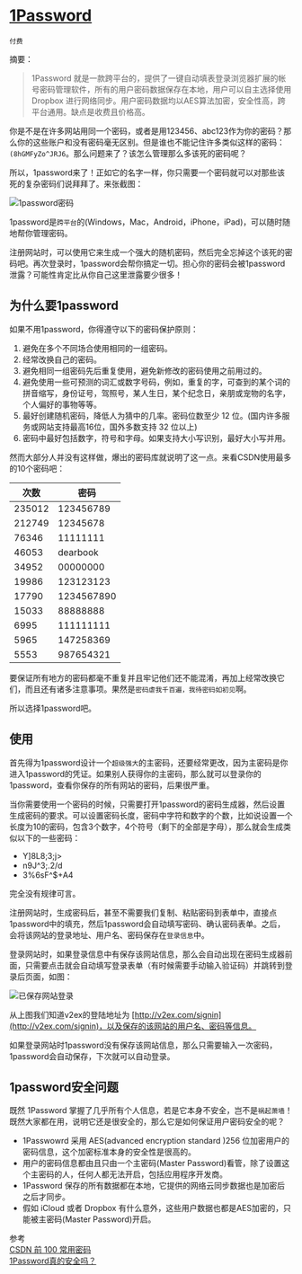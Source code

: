 # [1Password](https://agilebits.com/onepassword)

`付费`

摘要：

> 1Password 就是一款跨平台的，提供了一键自动填表登录浏览器扩展的帐号密码管理软件，所有的用户密码数据保存在本地，用户可以自主选择使用 Dropbox 进行网络同步。用户密码数据均以AES算法加密，安全性高，跨平台通用。缺点是收费且价格高。

你是不是在许多网站用同一个密码，或者是用123456、abc123作为你的密码？那么你的这些账户和没有密码毫无区别。但是谁也不能记住许多类似这样的密码：`(8hGMFyZo^JRJ6`。那么问题来了？该怎么管理那么多该死的密码呢？

所以，1password来了！正如它的名字一样，你只需要一个密码就可以对那些该死的复杂密码们说拜拜了。来张截图：

![1password密码][1]

1password是`跨平台`的(Windows，Mac，Android，iPhone，iPad)，可以随时随地帮你管理密码。

注册网站时，可以使用它来生成一个强大的随机密码，然后完全忘掉这个该死的密码吧。再次登录时，1password会帮你搞定一切。担心你的密码会被1password泄露？可能性肯定比从你自己这里泄露要少很多！

## 为什么要1password

如果不用1password，你得遵守以下的密码保护原则：

1. 避免在多个不同场合使用相同的一组密码。
2. 经常改换自己的密码。
3. 避免相同一组密码先后重复使用，避免新修改的密码使用之前用过的。
4. 避免使用一些可预测的词汇或数字号码，例如，重复的字，可查到的某个词的拼音缩写，身份证号，驾照号，某人生日，某个纪念日，亲朋或宠物的名字，个人偏好的事物等等。
5. 最好创建随机密码，降低人为猜中的几率。密码位数至少 12 位。(国内许多服务或网站支持最高16位，国外多数支持 32 位以上)
6. 密码中最好包括数字，符号和字母。如果支持大小写识别，最好大小写并用。

然而大部分人并没有这样做，爆出的密码库就说明了这一点。来看CSDN使用最多的10个密码吧：

次数  | 密码
---|---
235012 |123456789
212749 |12345678
76346 |11111111
46053 |dearbook
34952 |00000000
19986 |123123123
17790 |1234567890
15033 |88888888
6995 |111111111
5965 |147258369
5553 |987654321

要保证所有地方的密码都毫不重复并且牢记他们还不能混淆，再加上经常改换它们，而且还有诸多注意事项。果然是`密码虐我千百遍，我待密码如初见`啊。

所以选择1password吧。

## 使用

首先得为1password设计一个`超级强大`的主密码，还要经常更改，因为主密码是你进入1password的凭证。如果别人获得你的主密码，那么就可以登录你的1password，查看你保存的所有网站的密码，后果很严重。

当你需要使用一个密码的时候，只需要打开1password的密码生成器，然后设置生成密码的要求。可以设置密码长度，密码中字符和数字的个数，比如说设置一个长度为10的密码，包含3个数字，4个符号（剩下的全部是字母），那么就会生成类似以下的一些密码：

* Y]8L8;3;j>
* n9J^3;.2/d
* 3%6sF^$+A4

完全没有规律可言。

注册网站时，生成密码后，甚至不需要我们复制、粘贴密码到表单中，直接点1password中的填充，然后1password会自动填写密码、确认密码表单。之后，会将该网站的登录地址、用户名、密码保存在`登录信息`中。

登录网站时，如果登录信息中有保存该网站信息，那么会自动出现在密码生成器前面，只需要点击就会自动填写登录表单（有时候需要手动输入验证码）并跳转到登录后页面，如图：

![已保存网站登录][2]

从上图我们知道v2ex的登陆地址为 [http://v2ex.com/signin](http://v2ex.com/signin)，以及保存的该网站的用户名、密码等信息。 

如果登录网站时1password没有保存该网站信息，那么只需要输入一次密码，1password会自动保存，下次就可以自动登录。

## 1password安全问题

既然 1Password 掌握了几乎所有个人信息，若是它本身不安全，岂不是`祸起萧墙`！既然大家都在用，说明它还是很安全的，那么它是如何保证用户密码安全的呢？

* 1Passwowrd 采用 AES(advanced encryption standard )256 位加密用户的密码信息，这个加密标准本身的安全性是很高的。
* 用户的密码信息都由且只由一个主密码(Master Password)看管，除了设置这个主密码的人，任何人都无法开启，包括应用程序开发商。
* 1Password 保存的所有数据都在本地，它提供的网络云同步数据也是加密后之后才同步。
* 假如 iCloud 或者 Dropbox 有什么意外，这些用户数据也都是AES加密的，只能被主密码(Master Password)开启。


参考  
[CSDN 前 100 常用密码](http://www.guokr.com/post/81254/)  
[1Password真的安全吗？](http://iphone.91.com/tutorial/syjc/140422/21679992_all.html)


[1]: http://xuelangzf-github.qiniudn.com/2014-11-11_1password.png
[2]: http://xuelangzf-github.qiniudn.com/apps_onepassword_login.png